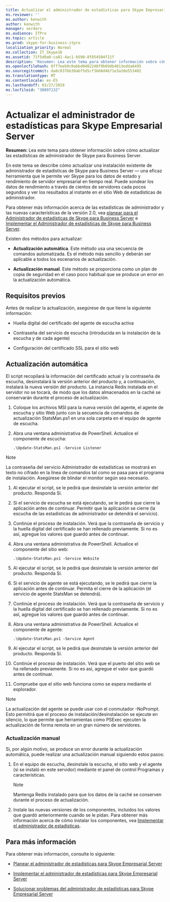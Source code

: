 ```yaml
---
title: Actualizar el administrador de estadísticas para Skype Empresarial Server
ms.reviewer: ''
ms.author: kenwith
author: kenwith
manager: serdars
ms.audience: ITPro
ms.topic: article
ms.prod: skype-for-business-itpro
localization_priority: Normal
ms.collection: IT_Skype16
ms.assetid: 71f5d0a0-ca81-4ac1-b590-8f854504f21f
description: 'Resumen: Lea este tema para obtener información sobre cómo actualizar las estadísticas de administrador de Skype para Business Server.'
ms.openlocfilehash: 8ff7eeb9c0abbd0482248f9b69db4013edda6495
ms.sourcegitcommit: da8c037bb30abf5d5cf3b60d4b71e3a10e553402
ms.translationtype: MT
ms.contentlocale: es-ES
ms.lasthandoff: 03/27/2019
ms.locfileid: "30897132"
---
```

# <a name="upgrade-statistics-manager-for-skype-for-business-server"></a>Actualizar el administrador de estadísticas para Skype Empresarial Server
 
**Resumen:** Lea este tema para obtener información sobre cómo actualizar las estadísticas de administrador de Skype para Business Server.
  
En este tema se describe cómo actualizar una instalación existente de administrador de estadísticas de Skype para Business Server — una eficaz herramienta que le permite ver Skype para los datos de estado y rendimiento de servidor empresarial en tiempo real. Puede sondear los datos de rendimiento a través de cientos de servidores cada pocos segundos y ver los resultados al instante en el sitio Web de estadísticas de administrador. 
  
Para obtener más información acerca de las estadísticas de administrador y las nuevas características de la versión 2.0, vea [planear para el Administrador de estadísticas de Skype para Business Server](plan.md) e [Implementar el Administrador de estadísticas de Skype para Business Server](deploy.md).
  
Existen dos métodos para actualizar:
  
- **Actualización automática**. Este método usa una secuencia de comandos automatizada. Es el método más sencillo y deberán ser aplicable a todos los escenarios de actualización.
    
- **Actualización manual**. Este método se proporciona como un plan de copia de seguridad en el caso poco habitual que se produce un error en la actualización automática.
    
## <a name="prerequisites"></a>Requisitos previos

Antes de realizar la actualización, asegúrese de que tiene la siguiente información:
  
- Huella digital del certificado del agente de escucha activa
    
- Contraseña del servicio de escucha (introducida en la instalación de la escucha y de cada agente)
    
- Configuración del certificado SSL para el sitio web
    
## <a name="automated-upgrade"></a>Actualización automática

El script recopilará la información del certificado actual y la contraseña de escucha, desinstalará la versión anterior del producto y, a continuación, instalará la nueva versión del producto. La instancia Redis instalada en el servidor no se tocará, de modo que los datos almacenados en la caché se conservarán durante el proceso de actualización.
  
1. Coloque los archivos MSI para la nueva versión del agente, el agente de escucha y sitio Web junto con la secuencia de comandos de actualización StatsMan.ps1 en una sola carpeta en el equipo de agente de escucha.
    
2. Abra una ventana administrativa de PowerShell. Actualice el componente de escucha:
    
   ```
   .\Update-StatsMan.ps1 -Service Listener
   ```

> [!NOTE]
> La contraseña del servicio Administrador de estadísticas se mostrará en texto no cifrado en la línea de comandos tal como se pasa para el programa de instalación. Asegúrese de blindar el monitor según sea necesario. 
  
1. Al ejecutar el script, se le pedirá que desinstale la versión anterior del producto. Responda Sí.
    
2. Si el servicio de escucha se está ejecutando, se le pedirá que cierre la aplicación antes de continuar. Permitir que la aplicación se cierre (la escucha de las estadísticas de administrador se detendrá el servicio).
    
3. Continúe el proceso de instalación. Verá que la contraseña de servicio y la huella digital del certificado se han rellenado previamente. Si no es así, agregue los valores que guardó antes de continuar.
    
4. Abra una ventana administrativa de PowerShell. Actualice el componente del sitio web:
    
   ```
   .\Update-StatsMan.ps1 -Service Website
   ```

5. Al ejecutar el script, se le pedirá que desinstale la versión anterior del producto. Responda Sí.
    
6. Si el servicio de agente se está ejecutando, se le pedirá que cierre la aplicación antes de continuar. Permita el cierre de la aplicación (el servicio de agente StatsMan se detendrá).
    
7. Continúe el proceso de instalación. Verá que la contraseña de servicio y la huella digital del certificado se han rellenado previamente. Si no es así, agregue los valores que guardó antes de continuar.
    
8. Abra una ventana administrativa de PowerShell. Actualice el componente de agente:
    
   ```
   .\Update-StatsMan.ps1 -Service Agent
   ```

9. Al ejecutar el script, se le pedirá que desinstale la versión anterior del producto. Responda Sí.
    
10. Continúe el proceso de instalación. Verá que el puerto del sitio web se ha rellenado previamente. Si no es así, agregue el valor que guardó antes de continuar.
    
11. Compruebe que el sitio web funciona como se espera mediante el explorador.
    
> [!NOTE]
> La actualización del agente se puede usar con el conmutador -NoPrompt. Esto permitirá que el proceso de instalación/desinstalación se ejecute en silencio, lo que permite que herramientas como PSExec ejecuten la actualización de forma remota en un gran número de servidores. 
  
### <a name="manual-upgrade"></a>Actualización manual

Si, por algún motivo, se produce un error durante la actualización automática, puede realizar una actualización manual siguiendo estos pasos:
  
1. 	En el equipo de escucha, desinstale la escucha, el sitio web y el agente (si se instaló en este servidor) mediante el panel de control Programas y características.   
    
    > [!NOTE]
    >   Mantenga Redis instalado para que los datos de la caché se conserven durante el proceso de actualización.
  
2. 	Instale las nuevas versiones de los componentes, incluidos los valores que guardó anteriormente cuando se le pidan. Para obtener más información acerca de cómo instalar los componentes, vea [Implementar el administrador de estadísticas](deploy.md#BKMK_Deploy).

    
## <a name="for-more-information"></a>Para más información
<a name="BKMK_Fixed"> </a>

Para obtener más información, consulte lo siguiente:
  
- [Planear el administrador de estadísticas para Skype Empresarial Server](plan.md)
    
- [Implementar el administrador de estadísticas para Skype Empresarial Server](deploy.md)
    
- [Solucionar problemas del administrador de estadísticas para Skype Empresarial Server](troubleshoot.md)
